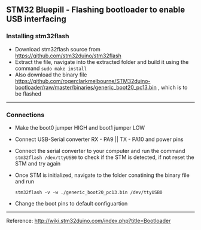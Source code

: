 ## STM32 Bluepill - Flashing bootloader to enable USB interfacing

### Installing stm32flash
* Download stm32flash source from https://github.com/stm32duino/stm32flash
* Extract the file, navigate into the extracted folder and build it using the command 
     `sudo make install`
* Also download the binary file https://github.com/rogerclarkmelbourne/STM32duino-bootloader/raw/master/binaries/generic_boot20_pc13.bin , which is to be flashed

***

### Connections
* Make the boot0 jumper HIGH and boot1 jumper LOW
* Connect USB-Serial converter 
    RX - PA9 || TX - PA10 and power pins
* Connect the serial converter to your computer and run the command `stm32flash /dev/ttyUSB0` to check if the STM is detected, if not reset the STM and try again 
* Once STM is initialized, navigate to the folder conatining the binary file and run

   `stm32flash -v -w ./generic_boot20_pc13.bin /dev/ttyUSB0`
* Change the boot pins to default configuartion

***

Reference: http://wiki.stm32duino.com/index.php?title=Bootloader